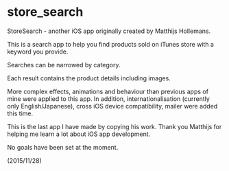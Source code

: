 # store_search

StoreSearch - another iOS app originally created by Matthijs Hollemans.

This is a search app to help you find products sold on iTunes store with a keyword you provide.

Searches can be narrowed by category.

Each result contains the product details including images.

More complex effects, animations and behaviour than previous apps of mine were applied to this app. In addition, internationalisation (currently only English/Japanese), cross iOS device compatibility, mailer were added this time.

This is the last app I have made by copying his work. Thank you Matthijs for helping me learn a lot about iOS app development.

No goals have been set at the moment.

(2015/11/28)
